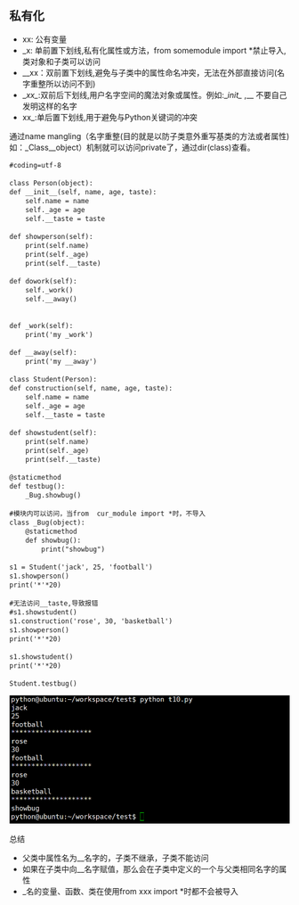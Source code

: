 ## 私有化

* xx: 公有变量
* \_x: 单前置下划线,私有化属性或方法，from somemodule import \*禁止导入,类对象和子类可以访问  
* \__xx：双前置下划线,避免与子类中的属性命名冲突，无法在外部直接访问(名字重整所以访问不到)
* \__xx\__:双前后下划线,用户名字空间的魔法对象或属性。例如:\__init\__ ,\__ 不要自己发明这样的名字
* xx\_:单后置下划线,用于避免与Python关键词的冲突  

通过name mangling（名字重整(目的就是以防子类意外重写基类的方法或者属性)如：\_Class\__object）机制就可以访问private了，通过dir(class)查看。

    #coding=utf-8

    class Person(object):
    def __init__(self, name, age, taste):
        self.name = name
        self._age = age
        self.__taste = taste

    def showperson(self):
        print(self.name)
        print(self._age)
        print(self.__taste)

    def dowork(self):
        self._work()
        self.__away()


    def _work(self):
        print('my _work')

    def __away(self):
        print('my __away')

    class Student(Person):
    def construction(self, name, age, taste):
        self.name = name
        self._age = age
        self.__taste = taste

    def showstudent(self):
        print(self.name)
        print(self._age)
        print(self.__taste)

    @staticmethod
    def testbug():
        _Bug.showbug()

    #模块内可以访问，当from  cur_module import *时，不导入
    class _Bug(object):
        @staticmethod
        def showbug():
            print("showbug")

    s1 = Student('jack', 25, 'football')
    s1.showperson()
    print('*'*20)

    #无法访问__taste,导致报错
    #s1.showstudent()
    s1.construction('rose', 30, 'basketball')
    s1.showperson()
    print('*'*20)

    s1.showstudent()
    print('*'*20)

    Student.testbug()

![alt文本](Images/private.png "Title")

总结

* 父类中属性名为__名字的，子类不继承，子类不能访问
* 如果在子类中向__名字赋值，那么会在子类中定义的一个与父类相同名字的属性
* \_名的变量、函数、类在使用from xxx import \*时都不会被导入
